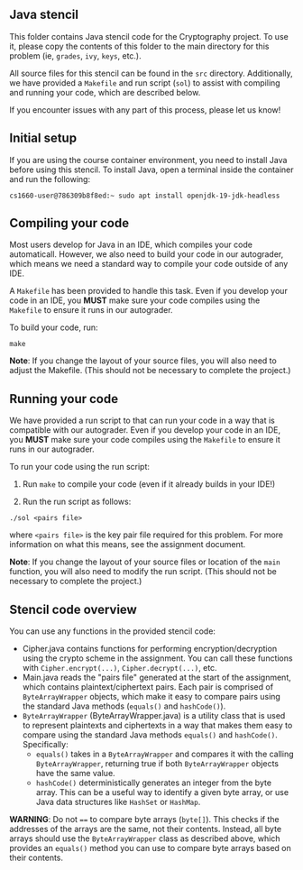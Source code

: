 ## Java stencil

This folder contains Java stencil code for the Cryptography
project.  To use it, please copy the contents of this folder to the
main directory for this problem (ie, `grades`, `ivy`, `keys`, etc.).  

All source files for this stencil can be found in the `src`
directory.  Additionally, we have provided a `Makefile` and run script
(`sol`) to assist with compiling and running your code, which are
described below.  

If you encounter issues with any part of this process, please let us
know!  

## Initial setup

If you are using the course container environment, you need to install
Java before using this stencil.  To install Java, open a terminal
inside the container and run the following:
```
cs1660-user@786309b8f8ed:~ sudo apt install openjdk-19-jdk-headless
```

## Compiling your code

Most users develop for Java in an IDE, which compiles your code
automaticall.  However, we also need to build your code in our
autograder, which means we need a standard way to compile your code
outside of any IDE.   

A `Makefile` has been provided to handle this task.  Even if you
develop your code in an IDE, you **MUST** make sure your code compiles
using the `Makefile` to ensure it runs in our autograder.  

To build your code, run:
```
make
```

**Note**: If you change the layout of your source files, you will also
need to adjust the Makefile.  (This should not be necessary to
complete the project.)

## Running your code

We have provided a run script to that can run your code in a way that
is compatible with our autograder.  Even if you develop your code in
an IDE, you **MUST** make sure your code compiles
using the `Makefile` to ensure it runs in our autograder.  

To run your code using the run script:

1. Run `make` to compile your code (even if it already builds in your
   IDE!)
   
2. Run the run script as follows:
```
./sol <pairs file>
```

where `<pairs file>` is the key pair file required for this problem.
For more information on what this means, see the assignment document.  

**Note**: If you change the layout of your source files or location of
the `main` function, you will also need to modify the run script.  (This
should not be necessary to complete the project.)

## Stencil code overview

You can use any functions in the provided stencil code:
 - Cipher.java contains functions for performing encryption/decryption
   using the crypto scheme in the assignment.  You can call these
   functions with `Cipher.encrypt(...)`, `Cipher.decrypt(...)`, etc.
 - Main.java reads the "pairs file" generated at the start of the
   assignment, which contains plaintext/ciphertext pairs.  Each pair
   is comprised of `ByteArrayWrapper` objects, which make it easy to
   compare pairs using the standard Java methods (`equals()` and
   `hashCode()`).  
 - `ByteArrayWrapper` (ByteArrayWrapper.java) is a utility class that
 is used to represent plaintexts and ciphertexts in a way that makes
 them easy to compare using the standard Java methods `equals()` and
 `hashCode()`.  Specifically:  
     - `equals()` takes in a `ByteArrayWrapper` and compares it with
     the calling `ByteArrayWrapper`, returning true if both
     `ByteArrayWrapper` objects have the same value. 
     - `hashCode()` deterministically generates an integer from the byte
      array. This can be a useful way to identify a given byte array,
      or use Java data structures like `HashSet` or `HashMap`.  
   
**WARNING**: Do not `==` to compare byte arrays (`byte[]`).  This
checks if the addresses of the arrays are the same, not their
contents.  Instead, all byte arrays should use the `ByteArrayWrapper`
class as described above, which provides an `equals()` method you can
use to compare byte arrays based on their contents.  

